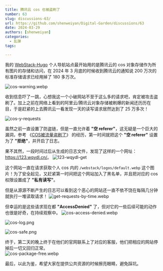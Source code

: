 ```yaml
---
title: 腾讯云 cos 也被盗刷了
number: 63
slug: discussions-63/
url: https://github.com/shenweiyan/Digital-Garden/discussions/63
date: 2024-03-29
authors: [shenweiyan]
categories: 
  - 乱弹
tags: 

---
```


我的 [WebStack-Hugo](https://bioit.top/) 个人导航站点最开始用的是腾讯云的 cos 对象存储作为所有图片的存储和访问，在 2024 年 3 月底的时候收到腾讯云的通知说 200 万次的标准存储请求已经用掉了 180 多万次。

<!-- more -->

![cos-warning.webp](https://static.weiyan.tech/2024/03/cos-warning.webp)

收到信息吓了一跳，心想我这一个小破网站不至于这么多的请求吧，肯定被攻击盗刷了。加上之前在网络上看到的阿里云/腾讯云对象存储被刷爆的新闻还历历在目，于是赶紧的上去腾讯云一看发现一天的读写请求居然达到了 25 万多次！

![cos-y-requests](https://static.weiyan.tech/2024/03/cos-y-requests.webp)

虽然之前一直设置了防盗链，但是一直允许着 **"空 referer"**，这无疑是一个巨大的漏洞，参考 《[COS被流量盗刷了](https://zhuanlan.zhihu.com/p/660308000)》 的经历，第一时间就把这个 **"空 referer"** 设置为了 **"拒绝"**，并开启了日志。

果不其然，一段时间过后从生成的日志文件，发现了这样的一个网址：<https://123.wqydl.cn/>。
![123-wqydl-get](https://static.weiyan.tech/2024/03/123-wqydl-get.webp)

这个网站一直在请求获取个人 cos 内的 `/webstack/logos/default.webp` 这个图片！为了安全起见，又赶紧第一时间把这个网站加入了黑名单，并且把对应的 cos 权限设置成了 **"私有读写"**。

但是从源源不断产生的日志可以看到这个恶心的网站还一直不依不饶在每隔几分钟就执行一堆读取请求！
![get-requests-by-time.webp](https://static.weiyan.tech/2024/03/get-requests-by-time.webp)

但幸运的是这些请求现在都 **"AccessDenied"** 了，但对它的一些后续可能的动作也很是好奇，在持续观察中。
![cos-access-denied.webp](https://static.weiyan.tech/2024/03/cos-access-denied.webp)

![cos-log.png](https://static.weiyan.tech/2024/03/cos-log.png)

![cos-safe.png](https://static.weiyan.tech/2024/03/cos-safe.png)

终于，第二天的晚上终于在他们的官网联系上了对应的客服，他们把相应的网站停掉后一切又回归正常。     
![cos-package-free.webp](https://static.weiyan.tech/2024/04/cos-package-free.webp)

最后，以此为鉴，希望大家在提供公共资源的时候擦亮眼睛，避免踩坑。

<script src="https://giscus.app/client.js"
	data-repo="shenweiyan/Digital-Garden"
	data-repo-id="R_kgDOKgxWlg"
	data-mapping="number"
	data-term="63"
	data-reactions-enabled="1"
	data-emit-metadata="0"
	data-input-position="bottom"
	data-theme="light"
	data-lang="zh-CN"
	crossorigin="anonymous"
	async>
</script>
